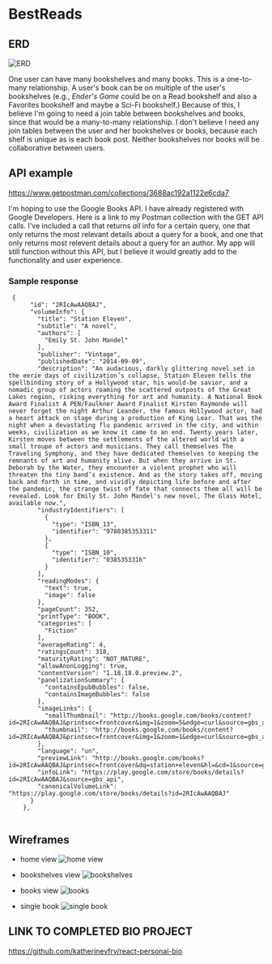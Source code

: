 # BestReads

## ERD
![ERD](https://i.imgur.com/TBW31bP.png)

One user can have many bookshelves and many books. This is a one-to-many relationship. A user's book can be on multiple of the user's bookshelves (e.g., _Ender's Game_ could be on a Read bookshelf and also a Favorites bookshelf and maybe a Sci-Fi bookshelf.) Because of this, I believe I'm going to need a join table between bookshelves and books, since that would be a many-to-many relationship. I don't believe I need any join tables between the user and her bookshelves or books, because each shelf is unique as is each book post. Neither bookshelves nor books will be collaborative between users.

## API example
https://www.getpostman.com/collections/3688ac192a1122e6cda7

I'm hoping to use the Google Books API. I have already registered with Google Developers. Here is a link to my Postman collection with the GET API calls. I've included a call that returns *all* info for a certain query, one that only returns the most relevant details about a query for a book, and one that only returns most relevent details about a query for an author. My app will still function without this API, but I believe it would greatly add to the functionality and user experience.

### Sample response
```
 {
      "id": "2RIcAwAAQBAJ",
      "volumeInfo": {
        "title": "Station Eleven",
        "subtitle": "A novel",
        "authors": [
          "Emily St. John Mandel"
        ],
        "publisher": "Vintage",
        "publishedDate": "2014-09-09",
        "description": "An audacious, darkly glittering novel set in the eerie days of civilization’s collapse, Station Eleven tells the spellbinding story of a Hollywood star, his would-be savior, and a nomadic group of actors roaming the scattered outposts of the Great Lakes region, risking everything for art and humanity. A National Book Award Finalist A PEN/Faulkner Award Finalist Kirsten Raymonde will never forget the night Arthur Leander, the famous Hollywood actor, had a heart attack on stage during a production of King Lear. That was the night when a devastating flu pandemic arrived in the city, and within weeks, civilization as we know it came to an end. Twenty years later, Kirsten moves between the settlements of the altered world with a small troupe of actors and musicians. They call themselves The Traveling Symphony, and they have dedicated themselves to keeping the remnants of art and humanity alive. But when they arrive in St. Deborah by the Water, they encounter a violent prophet who will threaten the tiny band’s existence. And as the story takes off, moving back and forth in time, and vividly depicting life before and after the pandemic, the strange twist of fate that connects them all will be revealed. Look for Emily St. John Mandel's new novel, The Glass Hotel, available now.",
        "industryIdentifiers": [
          {
            "type": "ISBN_13",
            "identifier": "9780385353311"
          },
          {
            "type": "ISBN_10",
            "identifier": "0385353316"
          }
        ],
        "readingModes": {
          "text": true,
          "image": false
        },
        "pageCount": 352,
        "printType": "BOOK",
        "categories": [
          "Fiction"
        ],
        "averageRating": 4,
        "ratingsCount": 318,
        "maturityRating": "NOT_MATURE",
        "allowAnonLogging": true,
        "contentVersion": "1.18.18.0.preview.2",
        "panelizationSummary": {
          "containsEpubBubbles": false,
          "containsImageBubbles": false
        },
        "imageLinks": {
          "smallThumbnail": "http://books.google.com/books/content?id=2RIcAwAAQBAJ&printsec=frontcover&img=1&zoom=5&edge=curl&source=gbs_api",
          "thumbnail": "http://books.google.com/books/content?id=2RIcAwAAQBAJ&printsec=frontcover&img=1&zoom=1&edge=curl&source=gbs_api"
        },
        "language": "un",
        "previewLink": "http://books.google.com/books?id=2RIcAwAAQBAJ&printsec=frontcover&dq=station+eleven&hl=&cd=1&source=gbs_api",
        "infoLink": "https://play.google.com/store/books/details?id=2RIcAwAAQBAJ&source=gbs_api",
        "canonicalVolumeLink": "https://play.google.com/store/books/details?id=2RIcAwAAQBAJ"
      }
    },
    
```
## Wireframes
- home view
   ![home view](https://i.imgur.com/4N7pPYy.png)
   
- bookshelves view
   ![bookshelves](https://i.imgur.com/nyIJIdM.png)
- books view
    ![books](https://i.imgur.com/JTXjK74.png)
- single book
   ![single book](https://i.imgur.com/04eNRXt.png)

## LINK TO COMPLETED BIO PROJECT
https://github.com/katherinevfry/react-personal-bio
